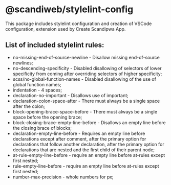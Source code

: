 # @scandiweb/stylelint-config

This package includes stylelint configuration and creation of VSCode configuration,
extension used by Create Scandipwa App.

## List of included stylelint rules:
- no-missing-end-of-source-newline - Disallow missing end-of-source newlines;
- no-descending-specificity - Disabled disallowing of selectors of lower specificity from coming after overriding selectors of higher specificity;
- scss/no-global-function-names - Disabled disallowing of the use of global function names;
- indentation - 4 spaces;
- declaration-no-important - Disallows use of important;
- declaration-colon-space-after - There must always be a single space after the colon;
- block-opening-brace-space-before - There must always be a single space before the opening brace;
- block-closing-brace-empty-line-before - Disallows an empty line before the closing brace of blocks;
- declaration-empty-line-before - Requires an empty line before declarations except after comment, after the primary option for declarations that follow another declaration, after the primary option for declarations that are nested and the first child of their parent node;
- at-rule-empty-line-before - require an empty line before at-rules except first nested;
- rule-empty-line-before - require an empty line before at-rules except first nested;
- number-max-precision - whole numbers for px;

